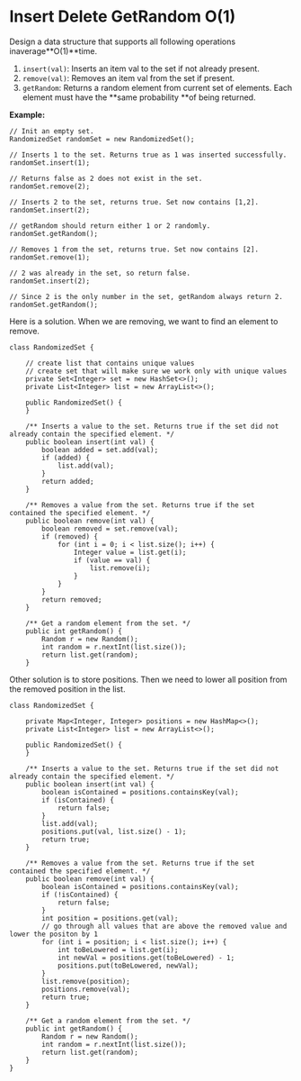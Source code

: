 # Insert Delete GetRandom O\(1\)

Design a data structure that supports all following operations inaverage**O\(1\)**time.

1. `insert(val)`: Inserts an item val to the set if not already present.
2. `remove(val)`: Removes an item val from the set if present.
3. `getRandom`: Returns a random element from current set of elements. Each element must have the **same probability **of being returned.

**Example:**

```
// Init an empty set.
RandomizedSet randomSet = new RandomizedSet();

// Inserts 1 to the set. Returns true as 1 was inserted successfully.
randomSet.insert(1);

// Returns false as 2 does not exist in the set.
randomSet.remove(2);

// Inserts 2 to the set, returns true. Set now contains [1,2].
randomSet.insert(2);

// getRandom should return either 1 or 2 randomly.
randomSet.getRandom();

// Removes 1 from the set, returns true. Set now contains [2].
randomSet.remove(1);

// 2 was already in the set, so return false.
randomSet.insert(2);

// Since 2 is the only number in the set, getRandom always return 2.
randomSet.getRandom();
```

Here is a solution. When we are removing, we want to find an element to remove.

```
class RandomizedSet {

    // create list that contains unique values
    // create set that will make sure we work only with unique values
    private Set<Integer> set = new HashSet<>();
    private List<Integer> list = new ArrayList<>();

    public RandomizedSet() {
    }

    /** Inserts a value to the set. Returns true if the set did not already contain the specified element. */
    public boolean insert(int val) {
        boolean added = set.add(val);
        if (added) {
            list.add(val);
        }
        return added;
    }

    /** Removes a value from the set. Returns true if the set contained the specified element. */
    public boolean remove(int val) {
        boolean removed = set.remove(val);
        if (removed) {
            for (int i = 0; i < list.size(); i++) {
                Integer value = list.get(i);
                if (value == val) {
                    list.remove(i);
                }
            }
        }
        return removed;
    }

    /** Get a random element from the set. */
    public int getRandom() {
        Random r = new Random();
        int random = r.nextInt(list.size());
        return list.get(random);
    }
```

Other solution is to store positions. Then we need to lower all position from the removed position in the list.

```
class RandomizedSet {

    private Map<Integer, Integer> positions = new HashMap<>();
    private List<Integer> list = new ArrayList<>();

    public RandomizedSet() {
    }

    /** Inserts a value to the set. Returns true if the set did not already contain the specified element. */
    public boolean insert(int val) {
        boolean isContained = positions.containsKey(val);
        if (isContained) {
            return false;
        }
        list.add(val);
        positions.put(val, list.size() - 1);
        return true;
    }

    /** Removes a value from the set. Returns true if the set contained the specified element. */
    public boolean remove(int val) {
        boolean isContained = positions.containsKey(val);
        if (!isContained) {
            return false;
        }
        int position = positions.get(val);
        // go through all values that are above the removed value and lower the positon by 1
        for (int i = position; i < list.size(); i++) {
            int toBeLowered = list.get(i);
            int newVal = positions.get(toBeLowered) - 1;
            positions.put(toBeLowered, newVal);
        }
        list.remove(position);
        positions.remove(val);
        return true;
    }

    /** Get a random element from the set. */
    public int getRandom() {
        Random r = new Random();
        int random = r.nextInt(list.size());
        return list.get(random);
    }
}
```




